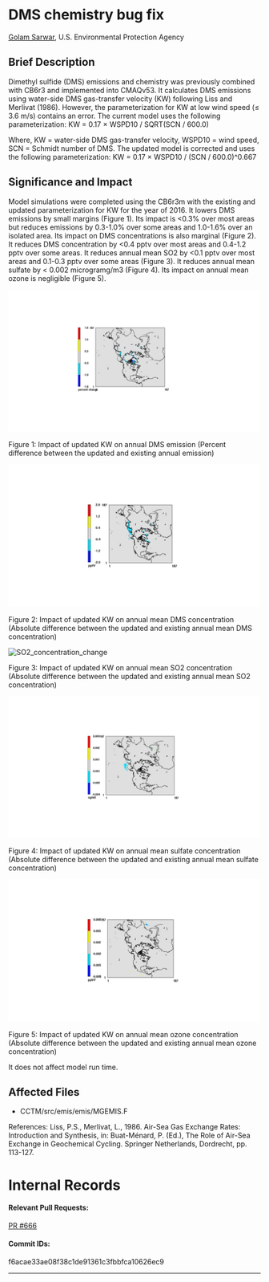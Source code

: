 # DMS chemistry bug fix

[Golam Sarwar](mailto:sarwar.golam@epa.gov), U.S. Environmental Protection Agency

## Brief Description

Dimethyl sulfide (DMS) emissions and chemistry was previously combined with CB6r3 and implemented into CMAQv53. It calculates DMS emissions using water-side DMS gas-transfer velocity (KW) following Liss and Merlivat (1986). However, the parameterization for KW at low wind speed (≤ 3.6 m/s) contains an error. The current model uses the following parameterization: 
KW = 0.17 × WSPD10 / SQRT(SCN / 600.0)

Where, KW = water-side DMS gas-transfer velocity, WSPD10 = wind speed, SCN = Schmidt number of DMS. The updated model is corrected and uses the following parameterization:
KW = 0.17 × WSPD10 / (SCN / 600.0)^0.667

## Significance and Impact

Model simulations were completed using the CB6r3m with the existing and updated parameterization for KW for the year of 2016. It lowers DMS emissions by small margins (Figure 1). Its impact is <0.3% over most areas but reduces emissions by 0.3-1.0% over some areas and 1.0-1.6% over an isolated area. Its impact on DMS concentrations is also marginal (Figure 2). It reduces DMS concentration by <0.4 pptv over most areas and 0.4-1.2 pptv over some areas. It reduces annual mean SO2 by <0.1 pptv over most areas and 0.1-0.3 pptv over some areas (Figure 3). It reduces annual mean sulfate by < 0.002 microgramg/m3 (Figure 4). Its impact on annual mean ozone is negligible (Figure 5).

![DMS_emission_change](difference_between_updated_and_existing_dms_emission.jpg) 

Figure 1: Impact of updated KW on annual DMS emission (Percent difference between the updated and existing annual emission)
 
![DMS_concentration_change](difference_between_updated_and_existing_dms_concentration.jpg) 

Figure 2: Impact of updated KW on annual mean DMS concentration (Absolute difference between the updated and existing annual mean DMS concentration)

![SO2_concentration_change](difference_between_updated_and_existing_so2_concentration.jpg) 

Figure 3: Impact of updated KW on annual mean SO2 concentration (Absolute difference between the updated and existing annual mean SO2 concentration)

![SO4_concentration_change](difference_between_updated_and_existing_so4_concentration.jpg) 

Figure 4: Impact of updated KW on annual mean sulfate concentration (Absolute difference between the updated and existing annual mean sulfate concentration)

![Ozone_concentration_change](difference_between_updated_and_existing_ozone_concentration.jpg) 

Figure 5: Impact of updated KW on annual mean ozone concentration (Absolute difference between the updated and existing annual mean ozone concentration)

It does not affect model run time.
 
## Affected Files

* CCTM/src/emis/emis/MGEMIS.F

References:
Liss, P.S., Merlivat, L., 1986. Air-Sea Gas Exchange Rates: Introduction and Synthesis, in: Buat-Ménard, P. (Ed.), The Role of Air-Sea Exchange in Geochemical Cycling. Springer Netherlands, Dordrecht, pp. 113-127.

# Internal Records
#### Relevant Pull Requests:
[PR #666](https://github.com/usepa/cmaq_dev/pull/666)

#### Commit IDs:
f6acae33ae08f38c1de91361c3fbbfca10626ec9

-----------------------

